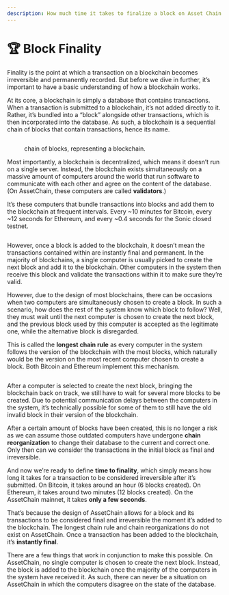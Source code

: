 ```yaml
---
description: How much time it takes to finalize a block on Asset Chain.
---
```


# 🏆 Block Finality

Finality is the point at which a transaction on a blockchain becomes irreversible and permanently recorded. But before we dive in further, it’s important to have a basic understanding of how a blockchain works.

At its core, a blockchain is simply a database that contains transactions. When a transaction is submitted to a blockchain, it’s not added directly to it. Rather, it’s bundled into a “block” alongside other transactions, which is then incorporated into the database. As such, a blockchain is a sequential chain of blocks that contain transactions, hence its name.

<figure><img src="https://docs.fantom.foundation/~gitbook/image?url=https%3A%2F%2F214665317-files.gitbook.io%2F%7E%2Ffiles%2Fv0%2Fb%2Fgitbook-x-prod.appspot.com%2Fo%2Fspaces%252F-MKjpUMrhoyibSIWfRrl%252Fuploads%252FGSdFgvqTGJIfUC5YLSVE%252FTouring%2520Sonic%2520-%2520Blockchain.png%3Falt%3Dmedia%26token%3D02b298e0-613e-4ab9-a4fb-f1771e782eb0&#x26;width=768&#x26;dpr=4&#x26;quality=100&#x26;sign=23f7b0ec9a348d257151966505a682c74c56f0a22503fe6909e3f0c42d51a966" alt=""><figcaption><p>chain of blocks, representing a blockchain.</p></figcaption></figure>

Most importantly, a blockchain is decentralized, which means it doesn’t run on a single server. Instead, the blockchain exists simultaneously on a massive amount of computers around the world that run software to communicate with each other and agree on the content of the database. (On AssetChain, these computers are called **validators**.)

It’s these computers that bundle transactions into blocks and add them to the blockchain at frequent intervals. Every \~10 minutes for Bitcoin, every \~12 seconds for Ethereum, and every \~0.4 seconds for the Sonic closed testnet.

<figure><img src="https://docs.fantom.foundation/~gitbook/image?url=https%3A%2F%2F214665317-files.gitbook.io%2F%7E%2Ffiles%2Fv0%2Fb%2Fgitbook-x-prod.appspot.com%2Fo%2Fspaces%252F-MKjpUMrhoyibSIWfRrl%252Fuploads%252FuipZA069hoVAjm6X2o3q%252FChain%2520Comparison.jpg%3Falt%3Dmedia%26token%3De0f51eb8-e007-4da2-87d2-4ab57b69b4c7&#x26;width=768&#x26;dpr=4&#x26;quality=100&#x26;sign=2ba10ce5f5831aa071e7f1a53534990429f7f66af6472e8bb381687574c5ce94" alt=""><figcaption></figcaption></figure>

However, once a block is added to the blockchain, it doesn’t mean the transactions contained within are instantly final and permanent. In the majority of blockchains, a single computer is usually picked to create the next block and add it to the blockchain. Other computers in the system then receive this block and validate the transactions within it to make sure they’re valid.

However, due to the design of most blockchains, there can be occasions when two computers are simultaneously chosen to create a block. In such a scenario, how does the rest of the system know which block to follow? Well, they must wait until the next computer is chosen to create the next block, and the previous block used by this computer is accepted as the legitimate one, while the alternative block is disregarded.

This is called the **longest chain rule** as every computer in the system follows the version of the blockchain with the most blocks, which naturally would be the version on the most recent computer chosen to create a block. Both Bitcoin and Ethereum implement this mechanism.

<figure><img src="https://docs.fantom.foundation/~gitbook/image?url=https%3A%2F%2F214665317-files.gitbook.io%2F%7E%2Ffiles%2Fv0%2Fb%2Fgitbook-x-prod.appspot.com%2Fo%2Fspaces%252F-MKjpUMrhoyibSIWfRrl%252Fuploads%252FKtc6gf2IC53FYC0zVJKX%252FTouring%2520Sonic%2520-%2520Longest%2520Chain%2520Rule.png%3Falt%3Dmedia%26token%3Da2ee13ce-e82d-4641-8750-94ada6e0f97b&#x26;width=768&#x26;dpr=4&#x26;quality=100&#x26;sign=b4294d398ac49f8d303adf389920a0ae6d55a172c2b8c640bfe01bdbca71bea0" alt=""><figcaption></figcaption></figure>

After a computer is selected to create the next block, bringing the blockchain back on track, we still have to wait for several more blocks to be created. Due to potential communication delays between the computers in the system, it’s technically possible for some of them to still have the old invalid block in their version of the blockchain.

After a certain amount of blocks have been created, this is no longer a risk as we can assume those outdated computers have undergone **chain reorganization** to change their database to the current and correct one. Only then can we consider the transactions in the initial block as final and irreversible.

And now we’re ready to define **time to finality**, which simply means how long it takes for a transaction to be considered irreversible after it’s submitted. On Bitcoin, it takes around an hour (6 blocks created). On Ethereum, it takes around two minutes (12 blocks created). On the AssetChain mainnet, it takes **only a few seconds**.

That’s because the design of AssetChain allows for a block and its transactions to be considered final and irreversible the moment it’s added to the blockchain. The longest chain rule and chain reorganizations do not exist on AssetChain. Once a transaction has been added to the blockchain, it’s **instantly final**.

There are a few things that work in conjunction to make this possible. On AssetChain, no single computer is chosen to create the next block. Instead, the block is added to the blockchain once the majority of the computers in the system have received it. As such, there can never be a situation on AssetChain in which the computers disagree on the state of the database.
